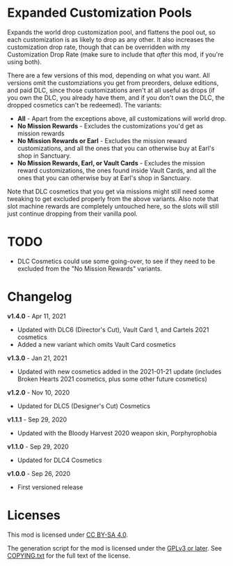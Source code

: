 Expanded Customization Pools
============================

Expands the world drop customization pool, and flattens the pool out, so each
customization is as likely to drop as any other.  It also increases the
customization drop rate, though that can be overridden with my Customization
Drop Rate (make sure to include that *after* this mod, if you're using both).

There are a few versions of this mod, depending on what you want.  All versions
omit the customziations you get from preorders, deluxe editions, and paid DLC,
since those customizations aren't at all useful as drops (if you own the DLC,
you already have them, and if you don't own the DLC, the dropped cosmetics can't
be redeemed).  The variants:

* **All** - Apart from the exceptions above, all customizations will world drop.
* **No Mission Rewards** - Excludes the customizations you'd get as mission rewards
* **No Mission Rewards or Earl** - Excludes the mission reward customizations, and
  all the ones that you can otherwise buy at Earl's shop in Sanctuary.
* **No Mission Rewards, Earl, or Vault Cards** - Excludes the mission reward
  customizations, the ones found inside Vault Cards, and all the ones that you can
  otherwise buy at Earl's shop in Sanctuary.

Note that DLC cosmetics that you get via missions might still need some tweaking
to get excluded properly from the above variants.  Also note that slot machine
rewards are completely untouched here, so the slots will still just continue
dropping from their vanilla pool.

TODO
====

- DLC Cosmetics could use some going-over, to see if they need to be excluded from
  the "No Mission Rewards" variants.

Changelog
=========

**v1.4.0** - Apr 11, 2021
 * Updated with DLC6 (Director's Cut), Vault Card 1, and Cartels 2021 cosmetics
 * Added a new variant which omits Vault Card cosmetics

**v1.3.0** - Jan 21, 2021
 * Updated with new cosmetics added in the 2021-01-21 update (includes Broken
   Hearts 2021 cosmetics, plus some other future cosmetics)

**v1.2.0** - Nov 10, 2020
 * Updated for DLC5 (Designer's Cut) Cosmetics

**v1.1.1** - Sep 29, 2020
 * Updated with the Bloody Harvest 2020 weapon skin, Porphyrophobia

**v1.1.0** - Sep 29, 2020
 * Updated for DLC4 Cosmetics

**v1.0.0** - Sep 26, 2020
 * First versioned release
 
Licenses
========

This mod is licensed under [CC BY-SA 4.0](https://creativecommons.org/licenses/by-sa/4.0/).

The generation script for the mod is licensed under the
[GPLv3 or later](https://www.gnu.org/licenses/quick-guide-gplv3.html).
See [COPYING.txt](../../COPYING.txt) for the full text of the license.


